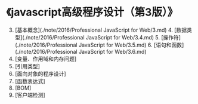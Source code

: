 # 《javascript高级程序设计（第3版）》
3. [基本概念](./note/2016/Professional JavaScript for Web/3.md)
    4. [数据类型](./note/2016/Professional JavaScript for Web/3.4.md)
    5. [操作符](./note/2016/Professional JavaScript for Web/3.5.md)
    6. [语句和函数](./note/2016/Professional JavaScript for Web/3.6.md)
4. [变量、作用域和内存问题]
5. [引用类型]
6. [面向对象的程序设计]
7. [函数表达式]
8. [BOM]
9. [客户端检测]